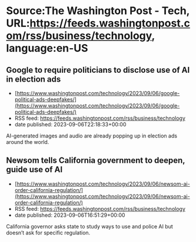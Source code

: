 # Source:The Washington Post - Tech, URL:https://feeds.washingtonpost.com/rss/business/technology, language:en-US

## Google to require politicians to disclose use of AI in election ads
 - [https://www.washingtonpost.com/technology/2023/09/06/google-political-ads-deepfakes/](https://www.washingtonpost.com/technology/2023/09/06/google-political-ads-deepfakes/)
 - RSS feed: https://feeds.washingtonpost.com/rss/business/technology
 - date published: 2023-09-06T22:18:33+00:00

AI-generated images and audio are already popping up in election ads around the world.

## Newsom tells California government to deepen, guide use of AI
 - [https://www.washingtonpost.com/technology/2023/09/06/newsom-ai-order-california-regulation/](https://www.washingtonpost.com/technology/2023/09/06/newsom-ai-order-california-regulation/)
 - RSS feed: https://feeds.washingtonpost.com/rss/business/technology
 - date published: 2023-09-06T16:51:29+00:00

California governor asks state to study ways to use and police AI but doesn’t ask for specific regulation.

